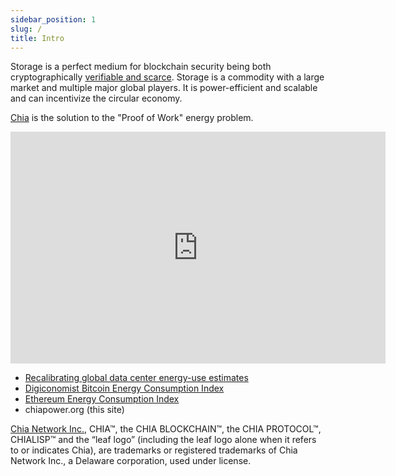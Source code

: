 ```yaml
---
sidebar_position: 1
slug: /
title: Intro
---
```


Storage is a perfect medium for blockchain security being both cryptographically [verifiable and scarce](https://docs.chia.net/docs/03consensus/consensus_intro). Storage is a commodity with a large market and multiple major global players. It is power-efficient and scalable and can incentivize the circular economy.

[Chia](https://chia.net/) is the solution to the "Proof of Work" energy problem.

<iframe width="600" height="371" seamless frameborder="0" scrolling="no" src="https://docs.google.com/spreadsheets/d/e/2PACX-1vQTo_q1WX68ONeRJZuHsdueYfgv71o3qmrXCwNQ-UScBSmLuHI781iRMXpsVntueyI2-DpS_PHpK6oK/pubchart?oid=1357003038&amp;format=interactive"></iframe>

- [Recalibrating global data center energy-use estimates](https://doi.org/10.1126/science.aba3758)
- [Digiconomist Bitcoin Energy Consumption Index](https://digiconomist.net/bitcoin-energy-consumption/)
- [Ethereum Energy Consumption Index](https://digiconomist.net/ethereum-energy-consumption)
- chiapower.org (this site)


[Chia Network Inc.](https://www.chia.net/), CHIA™, the CHIA BLOCKCHAIN™, the CHIA PROTOCOL™, CHIALISP™ and the “leaf logo” (including the leaf logo alone when it refers to or indicates Chia), are trademarks or registered trademarks of Chia Network Inc., a Delaware corporation, used under license.
